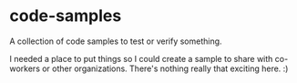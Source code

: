 # code-samples
A collection of code samples to test or verify something.

I needed a place to put things so I could create a sample to share with co-workers or other organizations.  There's nothing really that exciting here. :)
